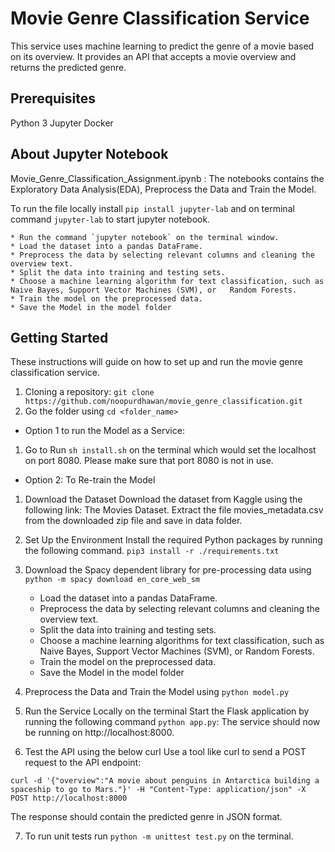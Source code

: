 # Movie Genre Classification Service

This service uses machine learning to predict the genre of a movie based on its overview. It provides an API that accepts a movie overview and returns the predicted genre.

## Prerequisites

Python 3 
Jupyter
Docker

## About Jupyter Notebook

Movie_Genre_Classification_Assignment.ipynb : The notebooks contains the Exploratory Data Analysis(EDA), Preprocess the Data and Train the Model.

To run the file locally install `pip install jupyter-lab` and on terminal command `jupyter-lab`  to start jupyter notebook.

    * Run the command `jupyter notebook` on the terminal window.
    * Load the dataset into a pandas DataFrame.
    * Preprocess the data by selecting relevant columns and cleaning the overview text.
    * Split the data into training and testing sets.
    * Choose a machine learning algorithm for text classification, such as Naive Bayes, Support Vector Machines (SVM), or   Random Forests.
    * Train the model on the preprocessed data.
    * Save the Model in the model folder

## Getting Started
These instructions will guide on how to set up and run the movie genre classification service.
1. Cloning a repository: `git clone https://github.com/noopurdhawan/movie_genre_classification.git`
2. Go the folder using `cd <folder_name>`

* Option 1 to run the Model as a Service:
1. Go to Run `sh install.sh` on the terminal which would set the localhost on port 8080. 
   Please make sure that port 8080 is not in use.


* Option 2: To Re-train the Model

1. Download the Dataset
Download the dataset from Kaggle using the following link: The Movies Dataset. Extract the file movies_metadata.csv from the downloaded zip file and save in data folder.

2. Set Up the Environment
Install the required Python packages by running the following command.
`pip3 install -r ./requirements.txt`

3. Download the Spacy dependent library for pre-processing data using
`python -m spacy download en_core_web_sm`
    * Load the dataset into a pandas DataFrame.
    * Preprocess the data by selecting relevant columns and cleaning the overview text.
    * Split the data into training and testing sets.
    * Choose a machine learning algorithms for text classification, such as Naive Bayes, Support Vector Machines (SVM), or   Random Forests.
    * Train the model on the preprocessed data.
    * Save the Model in the model folder
   
4. Preprocess the Data and Train the Model using `python model.py`

5. Run the Service Locally  on the terminal
Start the Flask application by running the following command `python app.py`:
The service should now be running on http://localhost:8000.

6. Test the API using the below curl 
Use a tool like curl to send a POST request to the API endpoint:

```curl -d '{"overview":"A movie about penguins in Antarctica building a spaceship to go to Mars."}' -H "Content-Type: application/json" -X POST http://localhost:8000```

The response should contain the predicted genre in JSON format.

7. To run unit tests run `python -m unittest test.py` on the terminal.